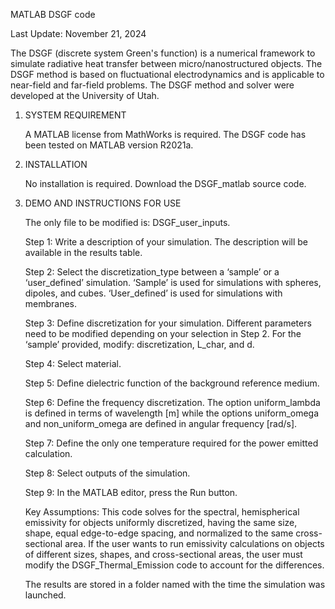 MATLAB DSGF code

Last Update: November 21, 2024

The DSGF (discrete system Green's function) is a numerical framework to simulate radiative heat transfer between micro/nanostructured objects. The DSGF method is based on fluctuational electrodynamics and is applicable to near-field and far-field problems. The DSGF method and solver were developed at the University of Utah. 


1. SYSTEM REQUIREMENT

   A MATLAB license from MathWorks is required. The DSGF code has been tested on MATLAB version R2021a. 

2. INSTALLATION

   No installation is required. Download the DSGF_matlab source code.

3. DEMO AND INSTRUCTIONS FOR USE
   
   The only file to be modified is: DSGF_user_inputs.

   Step 1: Write a description of your simulation. The description will be available in the results table.

   Step 2: Select the discretization_type between a ‘sample’ or a ‘user_defined’ simulation. ‘Sample’ is used for simulations with spheres, dipoles, and cubes. ‘User_defined’ is used for simulations with membranes.

   Step 3: Define discretization for your simulation. Different parameters need to be modified depending on your selection in Step 2.
        For the ‘sample’ provided, modify: discretization, L_char, and d. 
    
   Step 4: Select material. 

   Step 5: Define dielectric function of the background reference medium.

   Step 6: Define the frequency discretization. The option uniform_lambda is defined in terms of wavelength [m] while the options uniform_omega and non_uniform_omega are defined in angular frequency [rad/s]. 

   Step 7: Define the only one temperature required for the power emitted calculation.

   Step 8: Select outputs of the simulation.

   Step 9: In the MATLAB editor, press the Run button.
   
   Key Assumptions: This code solves for the spectral, hemispherical emissivity for objects uniformly discretized, having the same size, shape, equal edge-to-edge spacing, and normalized to the same cross-sectional area. 
		    If the user wants to run emissivity calculations on objects of different sizes, shapes, and cross-sectional areas, the user must modify the DSGF_Thermal_Emission code to account for the differences. 


   The results are stored in a folder named with the time the simulation was launched.
